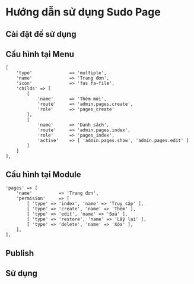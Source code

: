 # Hướng dẫn sử dụng Sudo Page #

## Cài đặt để sử dụng ##

## Cấu hình tại Menu ##

	[
    	'type' 				=> 'multiple',
    	'name' 				=> 'Trang đơn',
		'icon' 				=> 'fas fa-file',
		'childs' => [
			[
				'name' 		=> 'Thêm mới',
				'route' 	=> 'admin.pages.create',
				'role' 		=> 'pages_create'
			],
			[
				'name' 		=> 'Danh sách',
				'route' 	=> 'admin.pages.index',
				'role' 		=> 'pages_index',
				'active' 	=> [ 'admin.pages.show', 'admin.pages.edit' ]
			]
		]
    ],

## Cấu hình tại Module ##
	
	'pages' => [
		'name' 			=> 'Trang đơn',
		'permision' 	=> [
			[ 'type' => 'index', 'name' => 'Truy cập' ],
			[ 'type' => 'create', 'name' => 'Thêm' ],
			[ 'type' => 'edit', 'name' => 'Sửa' ],
			[ 'type' => 'restore', 'name' => 'Lấy lại' ],
			[ 'type' => 'delete', 'name' => 'Xóa' ],
		],
	],

## Publish ##

## Sử dụng ##
